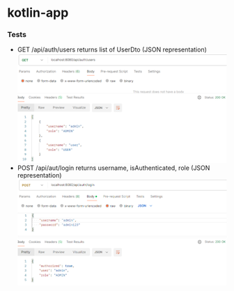 # kotlin-app

### Tests

- GET /api/auth/users returns list of UserDto (JSON representation)  
![img.png](img.png)
- POST /api/aut/login returns username, isAuthenticated, role (JSON representation)  
![img_1.png](img_1.png)

